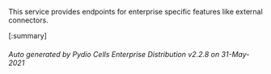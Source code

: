 






This service provides endpoints for enterprise specific features like external connectors.

[:summary]

###### Auto generated by Pydio Cells Enterprise Distribution v2.2.8 on 31-May-2021
